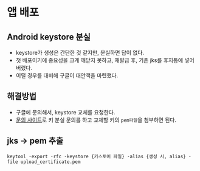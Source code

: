 # 앱 배포
## Android keystore 분실
- keystore가 생성은 간단한 것 같지만, 분실하면 답이 없다.
- 첫 배포이기에 중요성을 크게 깨닫지 못하고, 재발급 후, 기존 jks를 휴지통에 넣어버렸다.
- 이럴 경우를 대비해 구글이 대안책을 마련했다.

## 해결방법
- 구글에 문의해서, keystore 교체를 요청한다.
- [문의 사이트](https://support.google.com/googleplay/android-developer/contact/otherbugs)로 키 분실 문의를 하고 교체할 키의 `pem파일`을 첨부하면 된다.

## jks -> pem 추출
```
keytool -export -rfc -keystore {키스토어 파일} -alias {생성 시, alias} -file upload_certificate.pem
```
<br>

